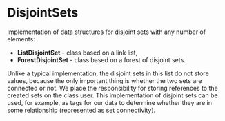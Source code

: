 # DisjointSets

Implementation of data structures for disjoint sets with any number of elements:
- **ListDisjointSet** - class based on a link list,
- **ForestDisjointSet** - class based on a forest of disjoint sets.

Unlike a typical implementation, the disjoint sets in this list do not store values, because the only important thing is whether the two sets are connected or not. We place the responsibility for storing references to the created sets on the class user. This implementation of disjoint sets can be used, for example, as tags for our data to determine whether they are in some relationship (represented as set connectivity).
